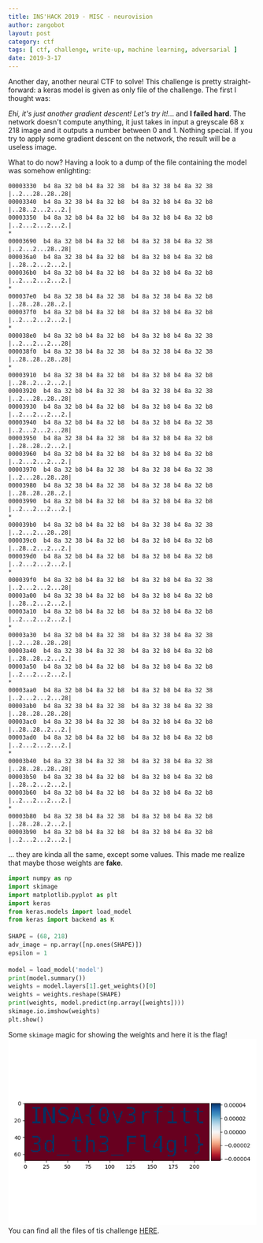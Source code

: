 ```yaml
---
title: INS'HACK 2019 - MISC - neurovision
author: zangobot
layout: post
category: ctf
tags: [ ctf, challenge, write-up, machine learning, adversarial ]
date: 2019-3-17 
---
```

Another day, another neural CTF to solve!
This challenge is pretty straight-forward: a keras model is given as only file of the challenge.
The first I thought was: 

*Ehi, it's just another gradient descent! Let's try it!*... and **I failed hard**. 
The network doesn't compute anything, it just takes in input a greyscale 68 x 218 image and it outputs a number between 0 and 1.
Nothing special.
If you try to apply some gradient descent on the network, the result will be a useless image.

What to do now?
Having a look to a dump of the file containing the model was somehow enlighting:
```
00003330  b4 8a 32 b8 b4 8a 32 38  b4 8a 32 38 b4 8a 32 38  |..2...28..28..28|
00003340  b4 8a 32 38 b4 8a 32 b8  b4 8a 32 b8 b4 8a 32 b8  |..28..2...2...2.|
00003350  b4 8a 32 b8 b4 8a 32 b8  b4 8a 32 b8 b4 8a 32 b8  |..2...2...2...2.|
*
00003690  b4 8a 32 b8 b4 8a 32 b8  b4 8a 32 38 b4 8a 32 38  |..2...2...28..28|
000036a0  b4 8a 32 38 b4 8a 32 b8  b4 8a 32 b8 b4 8a 32 b8  |..28..2...2...2.|
000036b0  b4 8a 32 b8 b4 8a 32 b8  b4 8a 32 b8 b4 8a 32 b8  |..2...2...2...2.|
*
000037e0  b4 8a 32 38 b4 8a 32 38  b4 8a 32 38 b4 8a 32 b8  |..28..28..28..2.|
000037f0  b4 8a 32 b8 b4 8a 32 b8  b4 8a 32 b8 b4 8a 32 b8  |..2...2...2...2.|
*
000038e0  b4 8a 32 b8 b4 8a 32 b8  b4 8a 32 b8 b4 8a 32 38  |..2...2...2...28|
000038f0  b4 8a 32 38 b4 8a 32 38  b4 8a 32 38 b4 8a 32 38  |..28..28..28..28|
*
00003910  b4 8a 32 38 b4 8a 32 b8  b4 8a 32 b8 b4 8a 32 b8  |..28..2...2...2.|
00003920  b4 8a 32 b8 b4 8a 32 38  b4 8a 32 38 b4 8a 32 38  |..2...28..28..28|
00003930  b4 8a 32 b8 b4 8a 32 b8  b4 8a 32 b8 b4 8a 32 b8  |..2...2...2...2.|
00003940  b4 8a 32 b8 b4 8a 32 b8  b4 8a 32 b8 b4 8a 32 38  |..2...2...2...28|
00003950  b4 8a 32 38 b4 8a 32 38  b4 8a 32 b8 b4 8a 32 b8  |..28..28..2...2.|
00003960  b4 8a 32 b8 b4 8a 32 b8  b4 8a 32 b8 b4 8a 32 b8  |..2...2...2...2.|
00003970  b4 8a 32 b8 b4 8a 32 38  b4 8a 32 38 b4 8a 32 38  |..2...28..28..28|
00003980  b4 8a 32 38 b4 8a 32 38  b4 8a 32 38 b4 8a 32 b8  |..28..28..28..2.|
00003990  b4 8a 32 b8 b4 8a 32 b8  b4 8a 32 b8 b4 8a 32 b8  |..2...2...2...2.|
*
000039b0  b4 8a 32 b8 b4 8a 32 b8  b4 8a 32 38 b4 8a 32 38  |..2...2...28..28|
000039c0  b4 8a 32 38 b4 8a 32 b8  b4 8a 32 b8 b4 8a 32 b8  |..28..2...2...2.|
000039d0  b4 8a 32 b8 b4 8a 32 b8  b4 8a 32 b8 b4 8a 32 b8  |..2...2...2...2.|
*
000039f0  b4 8a 32 b8 b4 8a 32 b8  b4 8a 32 b8 b4 8a 32 38  |..2...2...2...28|
00003a00  b4 8a 32 38 b4 8a 32 b8  b4 8a 32 b8 b4 8a 32 b8  |..28..2...2...2.|
00003a10  b4 8a 32 b8 b4 8a 32 b8  b4 8a 32 b8 b4 8a 32 b8  |..2...2...2...2.|
*
00003a30  b4 8a 32 b8 b4 8a 32 38  b4 8a 32 38 b4 8a 32 38  |..2...28..28..28|
00003a40  b4 8a 32 38 b4 8a 32 38  b4 8a 32 b8 b4 8a 32 b8  |..28..28..2...2.|
00003a50  b4 8a 32 b8 b4 8a 32 b8  b4 8a 32 b8 b4 8a 32 b8  |..2...2...2...2.|
*
00003aa0  b4 8a 32 b8 b4 8a 32 b8  b4 8a 32 b8 b4 8a 32 38  |..2...2...2...28|
00003ab0  b4 8a 32 38 b4 8a 32 38  b4 8a 32 38 b4 8a 32 38  |..28..28..28..28|
00003ac0  b4 8a 32 38 b4 8a 32 38  b4 8a 32 b8 b4 8a 32 b8  |..28..28..2...2.|
00003ad0  b4 8a 32 b8 b4 8a 32 b8  b4 8a 32 b8 b4 8a 32 b8  |..2...2...2...2.|
*
00003b40  b4 8a 32 38 b4 8a 32 38  b4 8a 32 38 b4 8a 32 38  |..28..28..28..28|
00003b50  b4 8a 32 38 b4 8a 32 b8  b4 8a 32 b8 b4 8a 32 b8  |..28..2...2...2.|
00003b60  b4 8a 32 b8 b4 8a 32 b8  b4 8a 32 b8 b4 8a 32 b8  |..2...2...2...2.|
*
00003b80  b4 8a 32 38 b4 8a 32 38  b4 8a 32 b8 b4 8a 32 b8  |..28..28..2...2.|
00003b90  b4 8a 32 b8 b4 8a 32 b8  b4 8a 32 b8 b4 8a 32 b8  |..2...2...2...2.|
```
... they are kinda all the same, except some values.
This made me realize that maybe those weights are **fake**.

```python
import numpy as np
import skimage
import matplotlib.pyplot as plt
import keras
from keras.models import load_model
from keras import backend as K

SHAPE = (68, 218)
adv_image = np.array([np.ones(SHAPE)])
epsilon = 1

model = load_model('model')
print(model.summary())
weights = model.layers[1].get_weights()[0]
weights = weights.reshape(SHAPE)
print(weights, model.predict(np.array([weights])))
skimage.io.imshow(weights)
plt.show()
```
Some `skimage` magic for showing the weights and here it is the flag!
![just HERE](flag.png)
You can find all the files of tis challenge [HERE](files.zip).